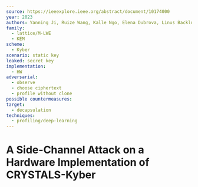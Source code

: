 ```yaml
---
source: https://ieeexplore.ieee.org/abstract/document/10174000
year: 2023
authors: Yanning Ji, Ruize Wang, Kalle Ngo, Elena Dubrova, Linus Backlund
family:
  - lattice/M-LWE
  - KEM
scheme:
  - Kyber
scenario: static key
leaked: secret key
implementation:
  - HW
adversarial:
  - observe
  - choose ciphertext
  - profile without clone
possible countermeasures: 
target:
  - decapsulation
techniques:
  - profiling/deep-learning
---
```

# A Side-Channel Attack on a Hardware Implementation of CRYSTALS-Kyber

